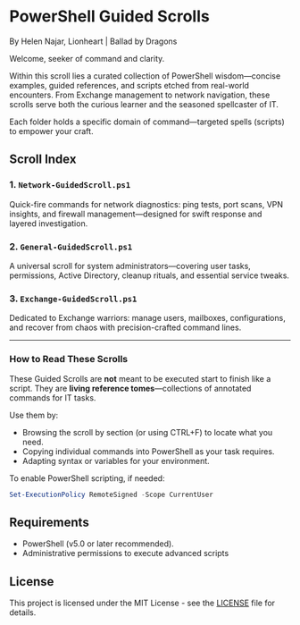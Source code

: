 # PowerShell Guided Scrolls
By Helen Najar, Lionheart | Ballad by Dragons

Welcome, seeker of command and clarity.

Within this scroll lies a curated collection of PowerShell wisdom—concise examples, guided references, and scripts etched from real-world encounters. From Exchange management to network navigation, these scrolls serve both the curious learner and the seasoned spellcaster of IT.

Each folder holds a specific domain of command—targeted spells (scripts) to empower your craft.

## Scroll Index

### 1. `Network-GuidedScroll.ps1`
Quick-fire commands for network diagnostics: ping tests, port scans, VPN insights, and firewall management—designed for swift response and layered investigation.

### 2. `General-GuidedScroll.ps1`
A universal scroll for system administrators—covering user tasks, permissions, Active Directory, cleanup rituals, and essential service tweaks.

### 3. `Exchange-GuidedScroll.ps1`
Dedicated to Exchange warriors: manage users, mailboxes, configurations, and recover from chaos with precision-crafted command lines.

---

### How to Read These Scrolls

These Guided Scrolls are **not** meant to be executed start to finish like a script. They are **living reference tomes**—collections of annotated commands for IT tasks.

Use them by:

* Browsing the scroll by section (or using CTRL+F) to locate what you need.
* Copying individual commands into PowerShell as your task requires.
* Adapting syntax or variables for your environment.

To enable PowerShell scripting, if needed:

```powershell
Set-ExecutionPolicy RemoteSigned -Scope CurrentUser
```

## Requirements

- PowerShell (v5.0 or later recommended).
- Administrative permissions to execute advanced scripts

## License

This project is licensed under the MIT License - see the [LICENSE](https://github.com/balladbydragons/Powershell-Scripts/blob/main/LICENSE.md) file for details.
```
